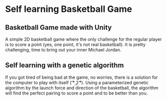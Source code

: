 # Self learning Basketball Game

## Basketball Game made with Unity

A simple 2D basketball game where the only challenge for the regular player is to score a point (yes, one point, it's not real basketball). It is pretty challenging, time to bring out your inner Michael Jordan.

## Self learning with a genetic algorithm

If you got tired of being bad at the game, no worries, there is a solution for the computer to play with itself ( ͡° ͜ʖ ͡°). Using a parameterized genetic algorithm by the launch force and direction of the basketball, the algorithm will find the perfect pairing to score a point and to be better than you.
